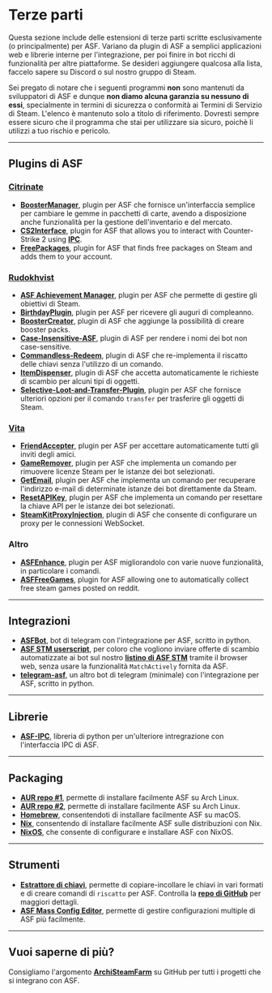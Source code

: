 # Terze parti

Questa sezione include delle estensioni di terze parti scritte esclusivamente (o principalmente) per ASF. Variano da plugin di ASF a semplici applicazioni web e librerie interne per l'integrazione, per poi finire in bot ricchi di funzionalità per altre piattaforme. Se desideri aggiungere qualcosa alla lista, faccelo sapere su Discord o sul nostro gruppo di Steam.

Sei pregato di notare che i seguenti programmi **non** sono mantenuti da sviluppatori di ASF e dunque **non diamo alcuna garanzia su nessuno di essi**, specialmente in termini di sicurezza o conformità ai Termini di Servizio di Steam. L'elenco è mantenuto solo a titolo di riferimento. Dovresti sempre essere sicuro che il programma che stai per utilizzare sia sicuro, poichè li utilizzi a tuo rischio e pericolo.

---

## Plugins di ASF

### **[Citrinate](https://github.com/Citrinate)**

- **[BoosterManager](https://github.com/Citrinate/BoosterManager)**, plugin per ASF che fornisce un'interfaccia semplice per cambiare le gemme in pacchetti di carte, avendo a disposizione anche funzionalità per la gestione dell'inventario e del mercato.
- **[CS2Interface](https://github.com/Citrinate/CS2Interface)**, plugin for ASF that allows you to interact with Counter-Strike 2 using **[IPC](https://github.com/JustArchiNET/ArchiSteamFarm/wiki/IPC)**.
- **[FreePackages](https://github.com/Citrinate/FreePackages)**, plugin for ASF that finds free packages on Steam and adds them to your account.

### **[Rudokhvist](https://github.com/Rudokhvist)**

- **[ASF Achievement Manager](https://github.com/Rudokhvist/ASF-Achievement-Manager)**, plugin per ASF che permette di gestire gli obiettivi di Steam.
- **[BirthdayPlugin](https://github.com/Rudokhvist/BirthdayPlugin)**, plugin per ASF per ricevere gli auguri di compleanno.
- **[BoosterCreator](https://github.com/Rudokhvist/BoosterCreator)**, plugin di ASF che aggiunge la possibilità di creare booster packs.
- **[Case-Insensitive-ASF](https://github.com/Rudokhvist/Case-Insensitive-ASF)**, plugin di ASF per rendere i nomi dei bot non case-sensitive.
- **[Commandless-Redeem](https://github.com/Rudokhvist/Commandless-Redeem)**, plugin di ASF che re-implementa il riscatto delle chiavi senza l'utilizzo di un comando.
- **[ItemDispenser](https://github.com/Rudokhvist/ItemDispenser)**, plugin di ASF che accetta automaticamente le richieste di scambio per alcuni tipi di oggetti.
- **[Selective-Loot-and-Transfer-Plugin](https://github.com/Rudokhvist/Selective-Loot-and-Transfer-Plugin)**, plugin per ASF che fornisce ulteriori opzioni per il comando `transfer` per trasferire gli oggetti di Steam.

### **[Vita](https://github.com/ezhevita)**

- **[FriendAccepter](https://github.com/ezhevita/FriendAccepter)**, plugin per ASF per accettare automaticamente tutti gli inviti degli amici.
- **[GameRemover](https://github.com/ezhevita/GameRemover)**, plugin per ASF che implementa un comando per rimuovere licenze Steam per le istanze dei bot selezionati.
- **[GetEmail](https://github.com/ezhevita/GetEmail)**, plugin per ASF che implementa un comando per recuperare l'indirizzo e-mail di determinate istanze dei bot direttamente da Steam.
- **[ResetAPIKey](https://github.com/ezhevita/ResetAPIKey)**, plugin per ASF che implementa un comando per resettare la chiave API per le istanze dei bot selezionati.
- **[SteamKitProxyInjection](https://github.com/ezhevita/SteamKitProxyInjection)**, plugin di ASF che consente di configurare un proxy per le connessioni WebSocket.

### Altro

- **[ASFEnhance](https://github.com/chr233/ASFEnhance)**, plugin per ASF migliorandolo con varie nuove funzionalità, in particolare i comandi.
- **[ASFFreeGames](https://github.com/maxisoft/ASFFreeGames)**, plugin for ASF allowing one to automatically collect free steam games posted on reddit.

---

## Integrazioni

- **[ASFBot](https://github.com/dmcallejo/ASFBot)**, bot di telegram con l'integrazione per ASF, scritto in python.
- **[ASF STM userscript](https://greasyfork.org/en/scripts/404754-asf-stm)**, per coloro che vogliono inviare offerte di scambio automatizzate ai bot sul nostro **[listino di ASF STM](https://github.com/JustArchiNET/ArchiSteamFarm/wiki/ItemsMatcherPlugin#publiclisting)** tramite il browser web, senza usare la funzionalità `MatchActively` fornita da ASF.
- **[telegram-asf](https://github.com/deluxghost/telegram-asf)**, un altro bot di telegram (minimale) con l'integrazione per ASF, scritto in python.

---

## Librerie

- **[ASF-IPC](https://github.com/deluxghost/ASF_IPC)**, libreria di python per un'ulteriore intregrazione con l'interfaccia IPC di ASF.

---

## Packaging

- **[AUR repo #1](https://aur.archlinux.org/packages/asf)**, permette di installare facilmente ASF su Arch Linux.
- **[AUR repo #2](https://aur.archlinux.org/packages/archisteamfarm-bin)**, permette di installare facilmente ASF su Arch Linux.
- **[Homebrew](https://formulae.brew.sh/formula/archi-steam-farm)**, consentendoti di installare facilmente ASF su macOS.
- **[Nix](https://search.nixos.org/packages?channel=unstable&show=ArchiSteamFarm&from=0&size=50&sort=relevance&type=packages&query=ArchiSteamFarm)**, consentendo di installare facilmente ASF sulle distribuzioni con Nix.
- **[NixOS](https://search.nixos.org/options?channel=unstable&from=0&size=50&sort=relevance&type=packages&query=ArchiSteamFarm)**, che consente di configurare e installare ASF con NixOS.

---

## Strumenti

- **[Estrattore di chiavi](https://umaim.github.io/SKE)**, permette di copiare-incollare le chiavi in vari formati e di creare comandi di `riscatto` per ASF. Controlla la **[repo di GitHub](https://github.com/PixvIO/SKE)** per maggiori dettagli.
- **[ASF Mass Config Editor](https://github.com/genesix-eu/ASF_MCE)**, permette di gestire configurazioni multiple di ASF più facilmente.

---

## Vuoi saperne di più?

Consigliamo l'argomento **[ArchiSteamFarm](https://github.com/topics/archisteamfarm)** su GitHub per tutti i progetti che si integrano con ASF.